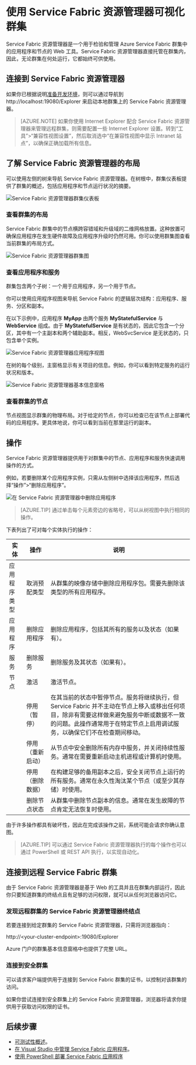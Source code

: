 <properties
   pageTitle="使用 Service Fabric Explorer 可视化群集 | Azure"
   description="Service Fabric 资源管理器是一个用于检验和管理 Microsoft Azure Service Fabric 群集中的云应用程序和节点的 Web 工具。"
   services="service-fabric"
   documentationCenter=".net"
   authors="jessebenson"
   manager="timlt"
   editor=""/>

<tags
   ms.service="service-fabric"
   ms.date="04/05/2016"
   wacn.date="07/04/2016"/>

# 使用 Service Fabric 资源管理器可视化群集

Service Fabric 资源管理器是一个用于检验和管理 Azure Service Fabric 群集中的应用程序和节点的 Web 工具。Service Fabric 资源管理器直接托管在群集内，因此，无论群集在何处运行，它都始终可供使用。

## 连接到 Service Fabric 资源管理器

如果你已根据说明[准备开发环境](/documentation/articles/service-fabric-get-started)，则可以通过导航到 http://localhost:19080/Explorer 来启动本地群集上的 Service Fabric 资源管理器。

>[AZURE.NOTE] 如果你使用 Internet Explorer 配合 Service Fabric 资源管理器来管理远程群集，则需要配置一些 Internet Explorer 设置。转到“工具”>“兼容性视图设置”，然后取消选中“在兼容性视图中显示 Intranet 站点”，以确保正确加载所有信息。

## 了解 Service Fabric 资源管理器的布局

可以使用左侧的树来导航 Service Fabric 资源管理器。在树根中，群集仪表板提供了群集的概述，包括应用程序和节点运行状况的摘要。

![Service Fabric 资源管理器群集仪表板][sfx-cluster-dashboard]

### 查看群集的布局

Service Fabric 群集中的节点横跨容错域和升级域的二维网格放置。这种放置可确保应用程序在发生硬件故障及应用程序升级时仍然可用。你可以使用群集图查看当前群集的布局方式。

![Service Fabric 资源管理器群集图][sfx-cluster-map]

### 查看应用程序和服务

群集包含两个子树：一个用于应用程序，另一个用于节点。

你可以使用应用程序视图来导航 Service Fabric 的逻辑层次结构：应用程序、服务、分区和副本。

在以下示例中，应用程序 **MyApp** 由两个服务 **MyStatefulService** 与 **WebService** 组成。由于 **MyStatefulService** 是有状态的，因此它包含一个分区，其中有一个主副本和两个辅助副本。相反，WebSvcService 是无状态的，只包含单个实例。

![Service Fabric 资源管理器应用程序视图][sfx-application-tree]

在树的每个级别，主窗格显示有关项目的信息。例如，你可以看到特定服务的运行状况和版本。

![Service Fabric 资源管理器基本信息窗格][sfx-service-essentials]

### 查看群集的节点

节点视图显示群集的物理布局。对于给定的节点，你可以检查已在该节点上部署代码的应用程序。更具体地说，你可以看到当前在那里运行的副本。

## 操作

Service Fabric 资源管理器提供用于对群集中的节点、应用程序和服务快速调用操作的方式。

例如，若要删除某个应用程序实例，只需从左侧树中选择该应用程序，然后选择“操作”>“删除应用程序”。

![在 Service Fabric 资源管理器中删除应用程序][sfx-delete-application]

>[AZURE.TIP] 通过单击每个元素旁边的省略号，可以从树视图中执行相同的操作。

下表列出了可对每个实体执行的操作：

| **实体** | **操作** | **说明** |
| ------ | ------ | ----------- |
| 应用程序类型 | 取消预配类型 | 从群集的映像存储中删除应用程序包。需要先删除该类型的所有应用程序。 |
| 应用程序 | 删除应用程序 | 删除应用程序，包括其所有的服务以及状态（如果有）。 |
| 服务 | 删除服务 | 删除服务及其状态（如果有）。 |
| 节点 | 激活 | 激活节点。 |
|| 停用（暂停） | 在其当前的状态中暂停节点。服务将继续执行，但 Service Fabric 并不主动在节点上移入或移出任何项目，除非有需要这样做来避免服务中断或数据不一致的问题。此操作通常用于在特定节点上启用调试服务，以确保它们不在检查期间移动。 |
|| 停用（重新启动） | 从节点中安全删除所有内存中服务，并关闭持续性服务。通常在需要重新启动主机进程或计算机时使用。 |
|| 停用（删除数据） | 在构建足够的备用副本之后，安全关闭节点上运行的所有服务。通常在永久性淘汰某个节点（或至少其存储）时使用。 |
|| 删除节点状态 | 从群集中删除节点副本的信息。通常在发生故障的节点肯定无法恢复时使用。 |

由于许多操作都具有破坏性，因此在完成该操作之前，系统可能会请求你确认意图。

>[AZURE.TIP] 可以通过 Service Fabric 资源管理器执行的每个操作也可以通过 PowerShell 或 REST API 执行，以实现自动化。



## 连接到远程 Service Fabric 群集

由于 Service Fabric 资源管理器是基于 Web 的工具并且在群集内部运行，因此你只要知道群集的终结点且有足够的访问权限，就可以从任何浏览器访问它。

### 发现远程群集的 Service Fabric 资源管理器终结点

若要连接到给定群集的 Service Fabric 资源管理器，只需将浏览器指向：

http://&lt;your-cluster-endpoint&gt;:19080/Explorer

Azure 门户的群集基本信息窗格中也提供了完整 URL。

### 连接到安全群集

可以请求客户端提供用于连接到 Service Fabric 群集的证书，以控制对该群集的访问。

如果你尝试连接到安全群集上的 Service Fabric 资源管理器，浏览器将请求你提供用于获取访问权限的证书。

## 后续步骤

- [可测试性概述](/documentation/articles/service-fabric-testability-overview)。
- [在 Visual Studio 中管理 Service Fabric 应用程序](/documentation/articles/service-fabric-manage-application-in-visual-studio)。
- [使用 PowerShell 部署 Service Fabric 应用程序](/documentation/articles/service-fabric-deploy-remove-applications)

<!--Image references-->
[sfx-cluster-dashboard]: ./media/service-fabric-visualizing-your-cluster/SfxClusterDashboard.png
[sfx-cluster-map]: ./media/service-fabric-visualizing-your-cluster/SfxClusterMap.png
[sfx-application-tree]: ./media/service-fabric-visualizing-your-cluster/SfxApplicationTree.png
[sfx-service-essentials]: ./media/service-fabric-visualizing-your-cluster/SfxServiceEssentials.png
[sfx-delete-application]: ./media/service-fabric-visualizing-your-cluster/SfxDeleteApplication.png

<!---HONumber=Mooncake_0503_2016-->